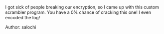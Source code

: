 I got sick of people breaking our encryption, so I came up with this custom scrambler program. You have a 0% chance of cracking this one! I even encoded the log!

Author: salochi
